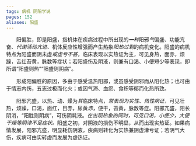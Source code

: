 ```yaml
---
tags: 病机 阴阳学说
pages: 152
aliases: 阳盛
---
```

&emsp;&emsp;阳偏胜，即是阳盛，指机体在疾病过程中所出现的<dfn>~~一种~~</dfn>阳~~邪~~<dfn>气</dfn>偏盛、功能亢奋、<dfn>代谢活动亢进、</dfn>机体反应性增强<dfn></dfn>而~~产生热象~~<dfn>阳热过剩</dfn>的病机变化。阳盛的病机特点为阳盛而阴未虚<dfn>或虚亏不甚</dfn>，临床表现以实热证为主，可见身热，面赤，烦躁，舌红苔黄，脉数等症状；若阳盛伤及阴液，则兼有口渴、小便短少等表现，即所谓“阳盛则热”“阳盛则阴病”。

&emsp;&emsp;形成阳偏胜的原因，多由于感受温热阳邪，或虽感受阴邪而从阳化热；也可由于情志内伤，五志过极而化火；或因气滞、血瘀、食积等郁而化热所致。

&emsp;&emsp;阳邪亢盛，以热、动、燥为<dfn>其</dfn>临床特点，<dfn>常表现为实性、热性病证，</dfn>可见壮热，烦躁，口渴，面红，目赤，尿黄<dfn>赤</dfn>，便干，苔黄，脉数等症。阳邪亢盛，阳长阴消，“阳胜则阴病”，可伤阴耗液。<dfn>在出现热象的同时，可见口渴，小便少，大便干燥等阴津不足症状。</dfn>阳盛之初，对阴液的损伤不明显，从而出现实热证。如果病情发展，阳邪亢盛，明显耗伤阴液，疾病则转化为实热兼阴虚津亏证；若阴气大伤，疾病可由实转虚而发展为虚热证。